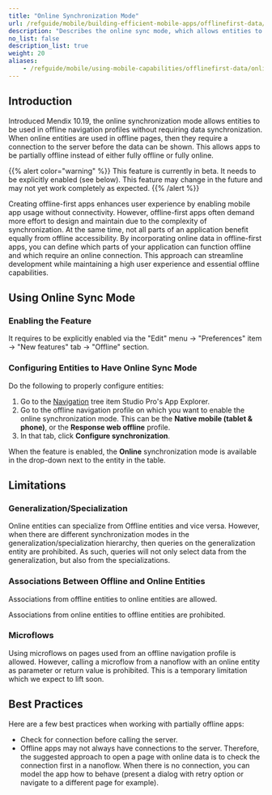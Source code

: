 ```yaml
---
title: "Online Synchronization Mode"
url: /refguide/mobile/building-efficient-mobile-apps/offlinefirst-data/online-sync-mode/
description: "Describes the online sync mode, which allows entities to be used in offline navigation profiles without requiring data. synchronization"
no_list: false
description_list: true 
weight: 20
aliases:
    - /refguide/mobile/using-mobile-capabilities/offlinefirst-data/online-sync-mode/
---
```


## Introduction

Introduced Mendix 10.19, the online synchronization mode allows entities to be used in offline navigation profiles without requiring data synchronization. When online entities are used in offline pages, then they require a connection to the server before the data can be shown. This allows apps to be partially offline instead of either fully offline or fully online.

{{% alert color="warning" %}}
This feature is currently in beta. It needs to be explicitly enabled (see below). This feature may change in the future and may not yet work completely as expected.
{{% /alert %}}

Creating offline-first apps enhances user experience by enabling mobile app usage without connectivity. However, offline-first apps often demand more effort to design and maintain due to the complexity of synchronization. At the same time, not all parts of an application benefit equally from offline accessibility. By incorporating online data in offline-first apps, you can define which parts of your application can function offline and which require an online connection. This approach can streamline development while maintaining a high user experience and essential offline capabilities.

## Using Online Sync Mode

### Enabling the Feature

It requires to be explicitly enabled via the "Edit" menu -> "Preferences" item -> "New features" tab -> "Offline" section.

### Configuring Entities to Have Online Sync Mode

Do the following to properly configure entities:

1. Go to the [Navigation](/refguide/navigation/) tree item Studio Pro's App Explorer. 
1. Go to the offline navigation profile on which you want to enable the online synchronization mode. This can be the **Native mobile (tablet & phone)**, or the **Response web offline** profile. 
1. In that tab, click **Configure synchronization**. 

When the feature is enabled, the **Online** synchronization mode is available in the drop-down next to the entity in the table.

## Limitations

### Generalization/Specialization

Online entities can specialize from Offline entities and vice versa. However, when there are different synchronization modes in the generalization/specialization hierarchy, then queries on the generalization entity are prohibited. As such, queries will not only select data from the generalization, but also from the specializations.

### Associations Between Offline and Online Entities

Associations from offline entities to online entities are allowed. 

Associations from online entities to offline entities are prohibited.

### Microflows

Using microflows on pages used from an offline navigation profile is allowed. However, calling a microflow from a nanoflow with an online entity as parameter or return value is prohibited. This is a temporary limitation which we expect to lift soon.

## Best Practices

Here are a few best practices when working with partially offline apps:

* Check for connection before calling the server.
* Offline apps may not always have connections to the server. Therefore, the suggested approach to open a page with online data is to check the connection first in a nanoflow. When there is no connection, you can model the app how to behave (present a dialog with retry option or navigate to a different page for example).
